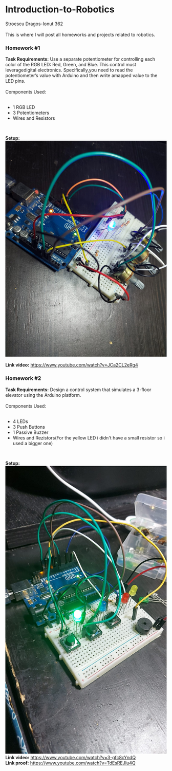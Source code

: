 # Introduction-to-Robotics
Stroescu Dragos-Ionut 362
<br> </br>
This is where I will post all homeworks and projects related to robotics.

<h3>Homework #1</h3>

<b>Task Requirements:</b> Use a separate potentiometer for controlling each color of the RGB LED: Red, Green, and Blue. This control must leveragedigital electronics.  Specifically,you  need  to  read  the  potentiometer’s  value  with  Arduino  and  then  write  amapped value to the LED pins.
<br></br>Components Used:<br></br>
<ul>
<li>1 RGB LED</li>
<li>3 Potentiometers</li>
<li>Wires and Resistors</li>
</ul>
<br>

<b>Setup:</b> ![Setup](https://github.com/dragos1113/Introduction-to-Robotics/blob/main/Homework%201.jpg)

<b>Link video:</b> https://www.youtube.com/watch?v=JCa2CL2eRg4

<h3>Homework #2</h3>


<b>Task Requirements:</b> Design  a  control  system  that  simulates  a  3-floor  elevator  using  the  Arduino platform. 
<br></br>Components Used:<br></br>
<ul>
  <li>4 LEDs</li>
  <li>3 Push Buttons</li>
  <li>1 Passive Buzzer</li>
  <li>Wires and Rezistors(For the yellow LED i didn't have a small resistor so i used a bigger one)</li>
</ul>
<br>

<b>Setup:</b> ![Setup](https://github.com/dragos1113/Introduction-to-Robotics/blob/main/Homework2.jpg)
<br>
<b>Link video:</b> https://www.youtube.com/watch?v=3-gfc8cYndQ
<br>
<b>Link proof:</b> https://www.youtube.com/watch?v=TdEsREJIu4Q



